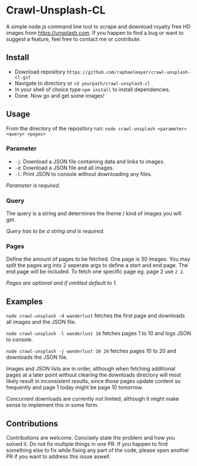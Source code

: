 # Crawl-Unsplash-CL
A simple node.js command line tool to scrape and download royalty free HD images from https://unsplash.com.
If you happen to find a bug or want to suggest a feature, feel free to contact me or *contribute*.

## Install
- Download repository `https://github.com/raphaelmayer/crawl-unsplash-cl.git`
- Navigate to directory or `cd yourpath/crawl-unsplash-cl`
- In your shell of choice type `npm install` to install dependencies.
- Done. Now go and get some images!

## Usage
From the directory of the repository run:
`node crawl-unsplash <parameter> <query> <pages>`

### Parameter
- `-j`: Download a JSON file containing data and links to images.
- `-d`: Download a JSON file and all images.
- `-l`: Print JSON to console without downloading any files.

*Parameter is required.*

### Query
The query is a string and determines the theme / kind of images you will get.

*Query has to be a string and is required.* 

### Pages
Define the amount of pages to be fetched. One page is 30 images.
You may split the pages arg into 2 seperate args to define a start and end page. The end page will be included. To fetch one specific page eg. page 2 use `2 2`.

*Pages are optional and if omitted default to 1.*

## Examples
`node crawl-unsplash -d wanderlust` fetches the first page and downloads all images and the JSON file.

`node crawl-unsplash -l wanderlust 10` fetches pages 1 to 10 and logs JSON to console.

`node crawl-unsplash -j wanderlust 10 20` fetches pages 10 to 20 and downloads the JSON file.


Images and JSON lists are in order, although when fetching additional pages at a later point without clearing the downloads directory will most likely result in inconsistent results, since those pages update content so frequently and page 1 today might be page 10 tomorrow. 

Concurrent downloads are currently not limited, although it might make sense to implement this in some form. 

## Contributions
Contributions are welcome. Concisely state the problem and how you solved it. Do not fix multiple things in one PR. If you happen to find something else to fix while fixing any part of the code, please open another PR if you want to address this issue aswell. 